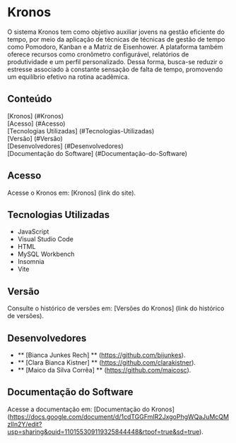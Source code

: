 # Kronos
 O sistema Kronos tem como objetivo auxiliar jovens na gestão eficiente do tempo, por meio da aplicação de técnicas de técnicas de gestão de tempo como Pomodoro, Kanban e a Matriz de Eisenhower. A plataforma também oferece recursos como cronômetro configurável, relatórios de produtividade e um perfil personalizado. Dessa forma, busca-se reduzir o estresse associado à constante sensação de falta de tempo, promovendo um equilíbrio efetivo na rotina acadêmica.
 
 ## Conteúdo 
 [Kronos] (#Kronos)<br />
 [Acesso] (#Acesso)<br />
 [Tecnologias Utilizadas] (#Tecnologias-Utilizadas)<br />
 [Versão] (#Versão)<br />
 [Desenvolvedores] (#Desenvolvedores)<br />
 [Documentação do Software] (#Documentação-do-Software)<br />
 
 ## Acesso 
 Acesse o Kronos em: [Kronos] (link do site).

 ## Tecnologias Utilizadas
 * JavaScript
 * Visual Studio Code
 * HTML
 * MySQL Workbench
 * Insomnia
 * Vite

## Versão
Consulte o histórico de versões em: [Versões do Kronos] (link do histórico de versões).

## Desenvolvedores
* ** [Bianca Junkes Rech] ** (https://github.com/bijunkes).
* ** [Clara Bianca Kistner] ** (https://github.com/clarakistner).
* ** [Maico da Silva Corrêa] ** (https://github.com/maicosc).

## Documentação do Software
Acesse a documentação em: [Documentação do Kronos] (https://docs.google.com/document/d/1cdTGGFmIR2JxgoPhgWQaJuMcQMzlIn2Y/edit?usp=sharing&ouid=110155309119325844448&rtpof=true&sd=true).
